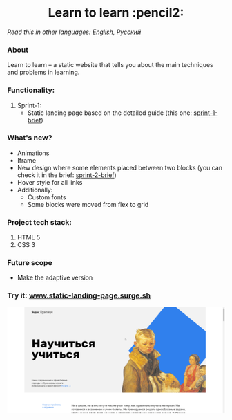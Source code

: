 <h1 align="center">Learn to learn :pencil2:</h1>

*Read this in other languages: [English](README.md), [Русский](README.ru.md)*

### About
Learn to learn &ndash; a static website that tells you about the main techniques and problems in learning.
### Functionality: 
1. Sprint-1:
    * Static landing page based on the detailed guide (this one: [sprint-1-brief](./sprint-1/sprint-1-brief.pdf)) 
### What's new?
  * Animations
  * Iframe
  * New design where some elements placed between two blocks (you can check it in the brief: [sprint-2-brief](sprint-2/sprint-2-brief.pdf))
  * Hover style for all links
  * Additionally:
      * Custom fonts
      * Some blocks were moved from flex to grid 

### Project tech stack:
1. HTML 5
2. CSS 3
### Future scope
   * Make the adaptive version
### Try it: www.static-landing-page.surge.sh

<img src="https://github.com/quis0/my-portfolio/blob/master/images/sprint-2-example.gif" alt="" >
